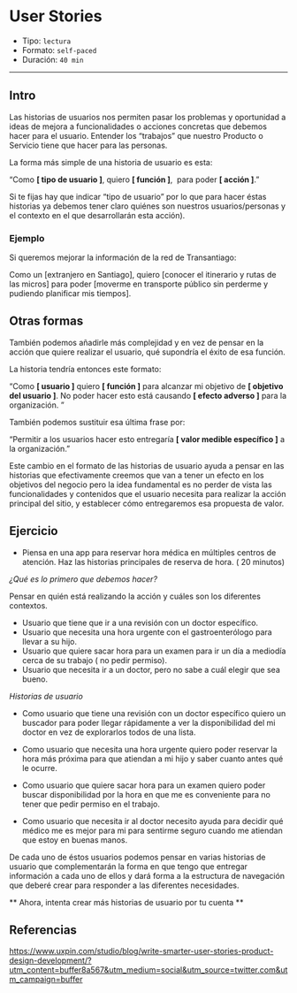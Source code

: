 # User Stories

- Tipo: `lectura`
- Formato: `self-paced`
- Duración: `40 min`

***

## Intro

Las historias de usuarios nos permiten pasar los problemas y oportunidad a ideas
de mejora a funcionalidades o acciones concretas que debemos hacer para el
usuario. Entender los “trabajos” que nuestro Producto o Servicio tiene que hacer
para las personas.

La forma más simple de una historia de usuario es esta:

“Como  **[ tipo de usuario ]**, quiero **[ función ]**,  para poder
**[ acción ]**.”

Si te fijas hay que indicar “tipo de usuario” por lo que para hacer éstas
historias ya debemos tener claro quiénes son nuestros usuarios/personas y el
contexto en el que desarrollarán esta acción).

### Ejemplo

Si queremos mejorar la información de la red de Transantiago:

Como un [extranjero en Santiago], quiero [conocer el itinerario y rutas de las
micros] para poder [moverme en transporte público sin perderme y pudiendo
planificar mis tiempos].

## Otras formas

También podemos añadirle más complejidad y en vez de pensar en la acción que
quiere realizar el usuario, qué supondría el éxito de esa función.

La historia tendría entonces este formato:

“Como  **[ usuario ]** quiero **[ función ]** para alcanzar mi objetivo de
**[ objetivo del usuario ]**. No poder hacer esto está causando
**[ efecto adverso ]** para la organización. ”

También podemos sustituir esa última frase por:

“Permitir a los usuarios hacer esto entregaría **[ valor medible específico ]**
a la organización.”

Este cambio en el formato de las historias de usuario ayuda a pensar en las
historias que efectivamente creemos que van a tener un efecto en los objetivos
del negocio pero la idea fundamental es no perder de vista las funcionalidades y
contenidos que el usuario necesita para realizar la acción principal del sitio,
y establecer cómo entregaremos esa propuesta de valor.

## Ejercicio

- Piensa en una app para reservar hora médica en múltiples centros de atención.
  Haz las historias principales de reserva de hora. ( 20 minutos) 

*¿Qué es lo primero que debemos hacer?*

Pensar en quién está realizando la acción y cuáles son los diferentes contextos.

- Usuario que tiene que ir a una revisión con un doctor específico.
- Usuario que necesita una hora urgente con el gastroenterólogo para llevar a su
  hijo.
- Usuario que quiere sacar hora para un examen para ir un día a mediodía cerca
  de su trabajo ( no pedir permiso).
- Usuario que necesita ir a un doctor, pero no sabe a cuál elegir que sea bueno.

*Historias de usuario*

- Como usuario que tiene una revisión con un doctor específico quiero un
  buscador para poder llegar rápidamente a ver la disponibilidad del mi doctor
  en vez de explorarlos todos de una lista.

- Como usuario que necesita una hora urgente quiero poder reservar la hora más
  próxima para que atiendan a mi hijo y saber cuanto antes qué le ocurre.

- Como usuario que quiere sacar hora para un examen quiero poder buscar
  disponibilidad por la hora en que me es conveniente para no tener que pedir
  permiso en el trabajo.

- Como usuario que necesita ir al doctor necesito ayuda para decidir qué médico
  me es mejor para mi para sentirme seguro cuando me atiendan que estoy en
  buenas manos.

De cada uno de éstos usuarios podemos pensar en varias historias de usuario que
complementarán la forma en que tengo que entregar información a cada uno de ellos
y dará forma a la estructura de navegación que deberé crear para responder a las
diferentes necesidades.

** Ahora, intenta crear más historias de usuario por tu cuenta ** 

## Referencias

https://www.uxpin.com/studio/blog/write-smarter-user-stories-product-design-development/?utm_content=buffer8a567&utm_medium=social&utm_source=twitter.com&utm_campaign=buffer